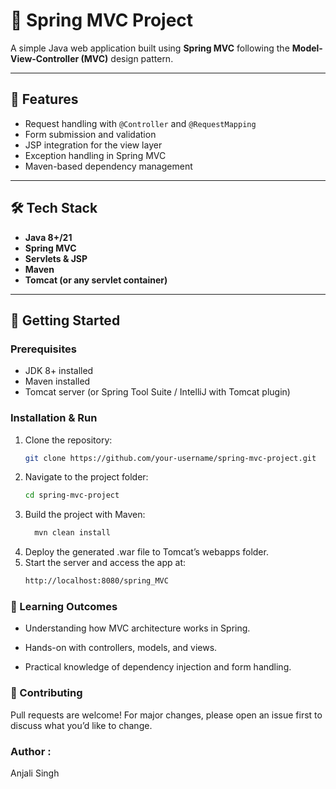 # 🌱 Spring MVC Project

A simple Java web application built using **Spring MVC** following the **Model-View-Controller (MVC)** design pattern.

---

## 📌 Features
- Request handling with `@Controller` and `@RequestMapping`
- Form submission and validation
- JSP integration for the view layer
- Exception handling in Spring MVC
- Maven-based dependency management

---

## 🛠️ Tech Stack
- **Java 8+/21**  
- **Spring MVC**  
- **Servlets & JSP**  
- **Maven**  
- **Tomcat (or any servlet container)**  

---

## 🚀 Getting Started

### Prerequisites
- JDK 8+ installed  
- Maven installed  
- Tomcat server (or Spring Tool Suite / IntelliJ with Tomcat plugin)

### Installation & Run
1. Clone the repository:
   ```bash
   git clone https://github.com/your-username/spring-mvc-project.git
2. Navigate to the project folder:
    ```bash
    cd spring-mvc-project
3. Build the project with Maven:
    ```bash
      mvn clean install
4. Deploy the generated .war file to Tomcat’s webapps folder.
5. Start the server and access the app at:
    ```bash
    http://localhost:8080/spring_MVC

###  📖 Learning Outcomes

- Understanding how MVC architecture works in Spring.

- Hands-on with controllers, models, and views.

- Practical knowledge of dependency injection and form handling.

 ### 🤝 Contributing

Pull requests are welcome! For major changes, please open an issue first to discuss what you’d like to change.

### Author :
   Anjali Singh
